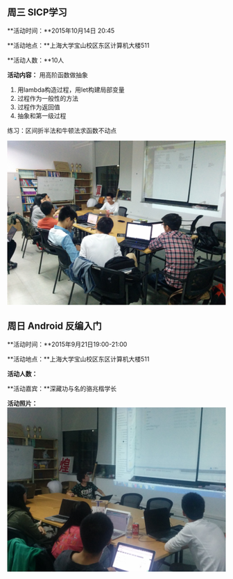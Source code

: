 周三 SICP学习
---
**活动时间：**2015年10月14日 20:45

**活动地点：**上海大学宝山校区东区计算机大楼511

**活动人数：**10人

**活动内容：**
用高阶函数做抽象

1. 用lambda构造过程，用let构建局部变量
2. 过程作为一般性的方法
3. 过程作为返回值
4. 抽象和第一级过程

练习：区间折半法和牛顿法求函数不动点

![2015-Autumn-W7-SICP](./photos/w7-sicp.jpg)

周日 Android 反编入门
---
**活动时间：**2015年9月21日19:00-21:00

**活动地点：**上海大学宝山校区东区计算机大楼511

**活动人数：**

**活动嘉宾：**深藏功与名的骆兆楷学长

**活动照片：**
![2015-Autumn-W7-Android反编译](./photos/w7-android-decompile.jpg)
